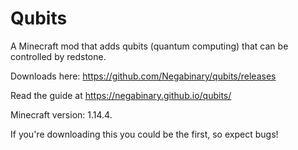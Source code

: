 # Qubits

A Minecraft mod that adds qubits (quantum computing) that can be controlled by redstone.

Downloads here: https://github.com/Negabinary/qubits/releases

Read the guide at https://negabinary.github.io/qubits/

Minecraft version: 1.14.4.

If you're downloading this you could be the first, so expect bugs!
